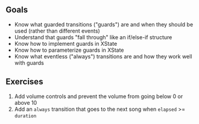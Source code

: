 ## Goals

- Know what guarded transitions ("guards") are and when they should be used (rather than different events)
- Understand that guards "fall through" like an if/else-if structure
- Know how to implement guards in XState
- Know how to parameterize guards in XState
- Know what eventless ("always") transitions are and how they work well with guards

## Exercises

1. Add volume controls and prevent the volume from going below 0 or above 10
2. Add an `always` transition that goes to the next song when `elapsed` >= `duration`
